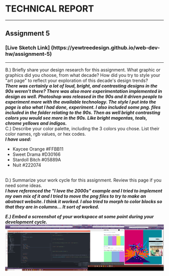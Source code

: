 <h1>TECHNICAL REPORT</h1>
<hr>
<h2> Assignment 5 </h2>

<h3> [Live Sketch Link] (https://yewtreedesign.github.io/web-dev-hw/assignment-5) </h3>
<hr>
B.) Briefly share your design research for this assignment. What graphic or graphics did you choose, from what decade? How did you try to style your "art page" to reflect your exploration of this decade's design trends?
<br>
<i><b> There was certainly a lot of loud, bright, and contrasting designs in the 90s weren't there? There was also more experimentation implemented in design as well. Photoshop was released in the 90s and it driven people to experiment more with the available technology. The style I put into the page is also what I had done, experiment. I also included some png. files included in the folder relating to the 90s. Then as well bright contrasting colors you would see more in the 90s. Like bright magentas, teals, chrome yellows and indigos.</i></b>
<br>
C.) Describe your color palette, including the 3 colors you chose. List their color names, rgb values, or hex codes.
<br>
<i><b> I have used:</i></b>
<ul>
  <li>Kaycee Orange #FFBB11</li>
  <li>Sweet Drama #D30166</li>
  <li>Stardoll Bitch #05889A</li>
  <li>Nuit #222074</li>
  </ul>
  <br>
D.) Summarize your work cycle for this assignment. Review this page if you need some ideas.
<br>
<b><i> I have referenced the "I love the 2000s" example and I tried to implement my own mix of it and I tried to move the png files to try to make an abstract website. I think it worked. I also tried to morph to color blocks so that they are in columns... It sort of worked.

E.) Embed a screenshot of your workspace at some point during your development cycle.
<br>
<img src="images/screenshot.png">
